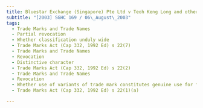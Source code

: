 ```yaml
---
title: Bluestar Exchange (Singapore) Pte Ltd v Teoh Keng Long and others (trading as Polykwan 
subtitle: "[2003] SGHC 169 / 06\_August\_2003"
tags:
  - Trade Marks and Trade Names
  - Partial revocation
  - Whether classification unduly wide
  - Trade Marks Act (Cap 332, 1992 Ed) s 22(7)
  - Trade Marks and Trade Names
  - Revocation
  - Distinctive character
  - Trade Marks Act (Cap 332, 1992 Ed) s 22(2)
  - Trade Marks and Trade Names
  - Revocation
  - Whether use of variants of trade mark constitutes genuine use for five years
  - Trade Marks Act (Cap 332, 1992 Ed) s 22(1)(a)

---
```


